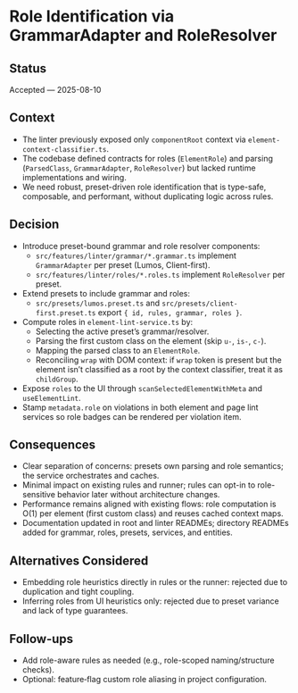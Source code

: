 # Role Identification via GrammarAdapter and RoleResolver

## Status

Accepted — 2025-08-10

## Context

- The linter previously exposed only `componentRoot` context via `element-context-classifier.ts`.
- The codebase defined contracts for roles (`ElementRole`) and parsing (`ParsedClass`, `GrammarAdapter`, `RoleResolver`) but lacked runtime implementations and wiring.
- We need robust, preset-driven role identification that is type-safe, composable, and performant, without duplicating logic across rules.

## Decision

- Introduce preset-bound grammar and role resolver components:
  - `src/features/linter/grammar/*.grammar.ts` implement `GrammarAdapter` per preset (Lumos, Client-first).
  - `src/features/linter/roles/*.roles.ts` implement `RoleResolver` per preset.
- Extend presets to include grammar and roles:
  - `src/presets/lumos.preset.ts` and `src/presets/client-first.preset.ts` export `{ id, rules, grammar, roles }`.
- Compute roles in `element-lint-service.ts` by:
  - Selecting the active preset’s grammar/resolver.
  - Parsing the first custom class on the element (skip `u-`, `is-`, `c-`).
  - Mapping the parsed class to an `ElementRole`.
  - Reconciling `wrap` with DOM context: if `wrap` token is present but the element isn’t classified as a root by the context classifier, treat it as `childGroup`.
- Expose `roles` to the UI through `scanSelectedElementWithMeta` and `useElementLint`.
- Stamp `metadata.role` on violations in both element and page lint services so role badges can be rendered per violation item.

## Consequences

- Clear separation of concerns: presets own parsing and role semantics; the service orchestrates and caches.
- Minimal impact on existing rules and runner; rules can opt-in to role-sensitive behavior later without architecture changes.
- Performance remains aligned with existing flows: role computation is O(1) per element (first custom class) and reuses cached context maps.
- Documentation updated in root and linter READMEs; directory READMEs added for grammar, roles, presets, services, and entities.

## Alternatives Considered

- Embedding role heuristics directly in rules or the runner: rejected due to duplication and tight coupling.
- Inferring roles from UI heuristics only: rejected due to preset variance and lack of type guarantees.

## Follow-ups

- Add role-aware rules as needed (e.g., role-scoped naming/structure checks).
- Optional: feature‑flag custom role aliasing in project configuration.
